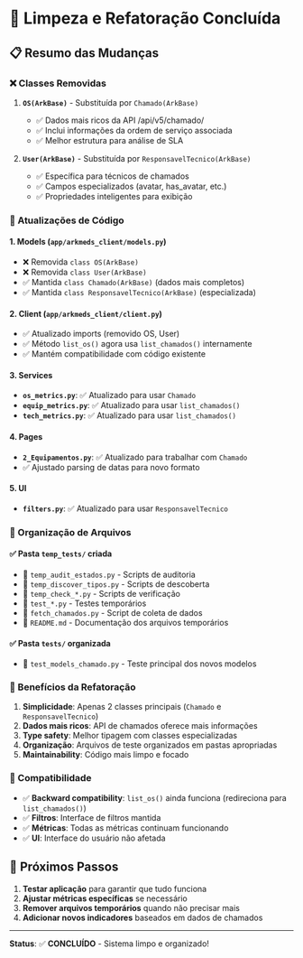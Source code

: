 # 🧹 Limpeza e Refatoração Concluída

## 📋 Resumo das Mudanças

### ❌ Classes Removidas

1. **`OS(ArkBase)`** - Substituída por `Chamado(ArkBase)`
   - ✅ Dados mais ricos da API /api/v5/chamado/
   - ✅ Inclui informações da ordem de serviço associada
   - ✅ Melhor estrutura para análise de SLA

2. **`User(ArkBase)`** - Substituída por `ResponsavelTecnico(ArkBase)`
   - ✅ Específica para técnicos de chamados
   - ✅ Campos especializados (avatar, has_avatar, etc.)
   - ✅ Propriedades inteligentes para exibição

### 🔄 Atualizações de Código

#### 1. Models (`app/arkmeds_client/models.py`)
- ❌ Removida `class OS(ArkBase)`
- ❌ Removida `class User(ArkBase)`
- ✅ Mantida `class Chamado(ArkBase)` (dados mais completos)
- ✅ Mantida `class ResponsavelTecnico(ArkBase)` (especializada)

#### 2. Client (`app/arkmeds_client/client.py`)
- ✅ Atualizado imports (removido OS, User)
- ✅ Método `list_os()` agora usa `list_chamados()` internamente
- ✅ Mantém compatibilidade com código existente

#### 3. Services
- **`os_metrics.py`**: ✅ Atualizado para usar `Chamado`
- **`equip_metrics.py`**: ✅ Atualizado para usar `list_chamados()`
- **`tech_metrics.py`**: ✅ Atualizado para usar `list_chamados()`

#### 4. Pages
- **`2_Equipamentos.py`**: ✅ Atualizado para trabalhar com `Chamado`
- ✅ Ajustado parsing de datas para novo formato

#### 5. UI
- **`filters.py`**: ✅ Atualizado para usar `ResponsavelTecnico`

### 📁 Organização de Arquivos

#### ✅ Pasta `temp_tests/` criada
- 📁 `temp_audit_estados.py` - Scripts de auditoria
- 📁 `temp_discover_tipos.py` - Scripts de descoberta
- 📁 `temp_check_*.py` - Scripts de verificação
- 📁 `test_*.py` - Testes temporários
- 📁 `fetch_chamados.py` - Script de coleta de dados
- 📄 `README.md` - Documentação dos arquivos temporários

#### ✅ Pasta `tests/` organizada
- 📁 `test_models_chamado.py` - Teste principal dos novos modelos

### 🎯 Benefícios da Refatoração

1. **Simplicidade**: Apenas 2 classes principais (`Chamado` e `ResponsavelTecnico`)
2. **Dados mais ricos**: API de chamados oferece mais informações
3. **Type safety**: Melhor tipagem com classes especializadas
4. **Organização**: Arquivos de teste organizados em pastas apropriadas
5. **Maintainability**: Código mais limpo e focado

### 🔧 Compatibilidade

- ✅ **Backward compatibility**: `list_os()` ainda funciona (redireciona para `list_chamados()`)
- ✅ **Filtros**: Interface de filtros mantida
- ✅ **Métricas**: Todas as métricas continuam funcionando
- ✅ **UI**: Interface do usuário não afetada

## 🚀 Próximos Passos

1. **Testar aplicação** para garantir que tudo funciona
2. **Ajustar métricas específicas** se necessário
3. **Remover arquivos temporários** quando não precisar mais
4. **Adicionar novos indicadores** baseados em dados de chamados

---

**Status**: ✅ **CONCLUÍDO** - Sistema limpo e organizado!

